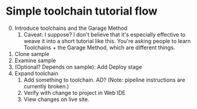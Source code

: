 # Simple toolchain tutorial flow

0. Introduce toolchains and the Garage Method
    1. Caveat: I suppose? I don't believe that it's especially effective to weave it into a short tutorial like this. You're asking people to learn Toolchains + the Garage Method, which are different things.
1. Clone sample
2. Examine sample
3. (Optional? Depends on sample): Add Deploy stage
4. Expand toolchain
    1. Add something to toolchain. AD? (Note: pipeline instructions are currently broken.)
    2. Verify with change to project in Web IDE
    3. View changes on live site. 
